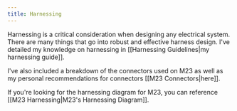 ```yaml
---
title: Harnessing
---
```

Harnessing is a critical consideration when designing any electrical system. There are many things that go into robust and effective harness design. I've detailed my knowledge on harnessing in [[Harnessing Guidelines|my harnessing guide]].

I've also included a breakdown of the connectors used on M23 as well as my personal recommendations for connectors [[M23 Connectors|here]].

If you're looking for the harnessing diagram for M23, you can reference [[M23 Harnessing|M23's Harnessing Diagram]].